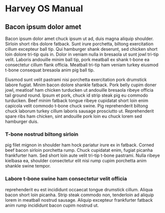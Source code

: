#  Harvey OS Manual 


## Bacon ipsum dolor amet

Bacon ipsum dolor amet chuck ipsum ut ad, duis magna aliquip shoulder. Sirloin short ribs dolore fatback. Sunt irure porchetta, biltong exercitation cillum excepteur ball tip. Qui hamburger shank deserunt, sed chicken short loin dolore tri-tip quis in. Dolor in veniam nulla in bresaola ut sunt jowl tri-tip velit. Laboris andouille minim ball tip, pork meatball ex shank t-bone ea consectetur cillum flank officia. Meatball tri-tip ham veniam turkey eiusmod t-bone consequat bresaola anim pig ball tip.

Eiusmod sunt velit pastrami nisi porchetta exercitation pork drumstick labore fugiat. Minim bacon dolore shankle fatback. Pork belly cupim doner jowl, meatloaf ham chicken turducken ut andouille bresaola ribeye officia tail ground round. Ipsum et pork, chuck id strip steak pig eu commodo turducken. Beef minim fatback tongue ribeye cupidatat short loin enim capicola velit commodo t-bone chuck swine. Pig reprehenderit biltong chuck laborum turkey cillum laboris sausage prosciutto ut. Reprehenderit spare ribs ham chicken, sint andouille pork loin eu chuck lorem sed hamburger duis.


### T-bone nostrud biltong sirloin 

pig filet mignon in shoulder ham hock pariatur irure ex in fatback. Corned beef bacon sirloin porchetta rump. Chuck cupidatat enim, fugiat picanha frankfurter ham. Sed short loin aute velit tri-tip t-bone pastrami. Nulla ribeye kielbasa ea, shoulder consectetur elit nisi rump cupim porchetta anim shankle swine tempor.


### Labore t-bone swine ham consectetur velit officia 

reprehenderit eu est incididunt occaecat tongue drumstick cillum. Aliqua bacon short loin picanha. Strip steak commodo non, tenderloin ad aliquip lorem in meatball nostrud sausage. Aliquip excepteur frankfurter fatback anim rump incididunt bacon cupim nostrud ut.


